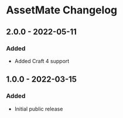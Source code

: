 # AssetMate Changelog

## 2.0.0 - 2022-05-11

### Added
- Added Craft 4 support


## 1.0.0 - 2022-03-15

### Added
- Initial public release
